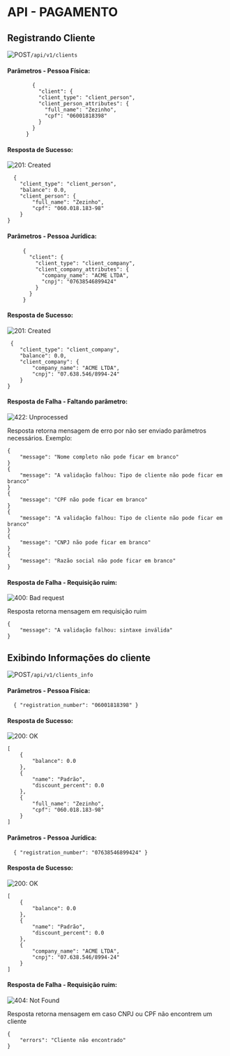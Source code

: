 # API - PAGAMENTO

## Registrando Cliente
![POST](https://img.shields.io/badge/-POST-blue "POST")`/api/v1/clients`

#### Parâmetros - Pessoa Física:
```
        {
          "client": {
          "client_type": "client_person",
          "client_person_attributes": {
            "full_name": "Zezinho",
            "cpf": "06001818398"
          }
        }
      }
```
####  Resposta de Sucesso:
![201: Created](https://img.shields.io/badge/Code:%20201-CREATED-green "201: Created")  
```
  {
    "client_type": "client_person",
    "balance": 0.0,
    "client_person": {
        "full_name": "Zezinho",
        "cpf": "060.018.183-98"
    }
}
 ```
 
 #### Parâmetros - Pessoa Jurídica:
 
 ```
      {
        "client": {
          "client_type": "client_company",
          "client_company_attributes": {
            "company_name": "ACME LTDA",
            "cnpj": "07638546899424"
          }
        }
      }
 ```
 
 ####  Resposta de Sucesso:
![201: Created](https://img.shields.io/badge/Code:%20201-CREATED-green "201: Created")  
```
 {
    "client_type": "client_company",
    "balance": 0.0,
    "client_company": {
        "company_name": "ACME LTDA",
        "cnpj": "07.638.546/8994-24"
    }
}
 ```
 
#### Resposta de Falha - Faltando parâmetro:
![422: Unprocessed ](https://img.shields.io/badge/code%3A%20422-%20UNPROCESSABLE%20ENTITY-red)

Resposta retorna mensagem de erro por não ser enviado parâmetros necessários. Exemplo:
``` 
{
    "message": "Nome completo não pode ficar em branco"
}
{
    "message": "A validação falhou: Tipo de cliente não pode ficar em branco"
}
{
    "message": "CPF não pode ficar em branco"
}
{
    "message": "A validação falhou: Tipo de cliente não pode ficar em branco"
}
{
    "message": "CNPJ não pode ficar em branco"
}
{
    "message": "Razão social não pode ficar em branco"
}
```

#### Resposta de Falha - Requisição ruim:
![400: Bad request ](https://img.shields.io/badge/code%3A%20400-BAD%20REQUEST-red)

Resposta retorna mensagem em requisição ruim
``` 
{
    "message": "A validação falhou: sintaxe inválida"
}
```

## Exibindo Informações do cliente
![POST](https://img.shields.io/badge/-POST-blue "POST")`/api/v1/clients_info`

#### Parâmetros - Pessoa Física:
```
  { "registration_number": "06001818398" }
```
####  Resposta de Sucesso:
![200: OK](https://img.shields.io/badge/code%3A%20200-OK-green)  
```
[
    {
        "balance": 0.0
    },
    {
        "name": "Padrão",
        "discount_percent": 0.0
    },
    {
        "full_name": "Zezinho",
        "cpf": "060.018.183-98"
    }
]
 ```

#### Parâmetros - Pessoa Jurídica:
```
  { "registration_number": "07638546899424" }
```
####  Resposta de Sucesso:
![200: OK](https://img.shields.io/badge/code%3A%20200-OK-green)  
```
[
    {
        "balance": 0.0
    },
    {
        "name": "Padrão",
        "discount_percent": 0.0
    },
    {
        "company_name": "ACME LTDA",
        "cnpj": "07.638.546/8994-24"
    }
]
 ```
 
 #### Resposta de Falha - Requisição ruim:
![404: Not Found ](https://img.shields.io/badge/code%3A%20404-NOT%20FOUND-red)

Resposta retorna mensagem em caso CNPJ ou CPF não encontrem um cliente
``` 
{
    "errors": "Cliente não encontrado"
}
```

